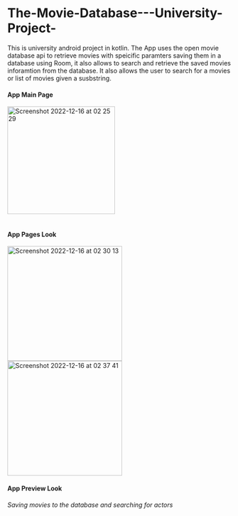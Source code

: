 # The-Movie-Database---University-Project-

This is university android project in kotlin.
The App uses the open movie database api to retrieve movies with speicific paramters saving them in a database using Room, it also allows to search and retrieve the saved movies inforamtion from the database.
It also allows the user to search for a movies or list of movies given a susbstring.



#### App Main Page

<img width="242" alt="Screenshot 2022-12-16 at 02 25 29" src="https://user-images.githubusercontent.com/46162359/208148615-150aed89-6669-4194-bf7f-4a3f752a2d0f.png">

<br clear="left"/>
<br clear="left"/>

#### App Pages Look


<img width="258" alt="Screenshot 2022-12-16 at 02 30 13" src="https://user-images.githubusercontent.com/46162359/208149262-cc1870db-435d-4dec-a47a-a35011014754.png">
<img width="258" alt="Screenshot 2022-12-16 at 02 37 41" src="https://user-images.githubusercontent.com/46162359/208149265-74e227ce-9324-47c1-b113-8470a8638277.png">


#### App Preview Look

###### Saving movies to the database and searching for actors


